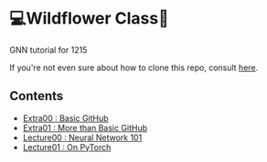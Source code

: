 # 💻Wildflower Class🌻
GNN tutorial for 1215

If you're not even sure about how to clone this repo, consult [here](https://github.com/SinsuSquid/Wildflower-Class/blob/main/GitHub/Basic%20GitHub.ipynb).

## Contents
- [Extra00 : Basic GitHub](./GitHub/Basic%20GitHub.ipynb)
- [Extra01 : More than Basic GitHub](./GitHub/More%20than%20Basic%20GitHub.ipynb)
- [Lecture00 : Neural Network 101](./Lectures/Lecture00/Neural%20Network%20101.ipynb)
- [Lecture01 : On PyTorch](./Lectures/Lecture01/On%20PyTorch.ipynb)
